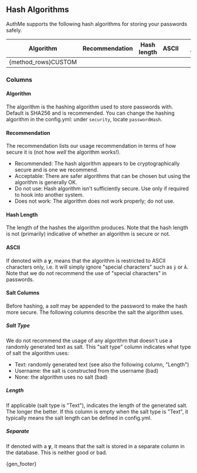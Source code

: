 <!-- {gen_warning} -->
<!-- File auto-generated on {gen_date}. See hashmethods/hash_algorithms.tpl.md -->

## Hash Algorithms
AuthMe supports the following hash algorithms for storing your passwords safely.


Algorithm | Recommendation | Hash length | ASCII |     | Salt type | Length | Separate?
--------- | -------------- | ----------- | ----- | --- | --------- | ------ | ---------
{method_rows}CUSTOM |  |  |  |  |  |  |  |

<!-- {gen_warning} -->

### Columns
#### Algorithm
The algorithm is the hashing algorithm used to store passwords with. Default is SHA256 and is recommended.
You can change the hashing algorithm in the config.yml: under `security`, locate `passwordHash`.

#### Recommendation
The recommendation lists our usage recommendation in terms of how secure it is (not how _well_ the algorithm works!).
- Recommended: The hash algorithm appears to be cryptographically secure and is one we recommend.
- Acceptable: There are safer algorithms that can be chosen but using the algorithm is generally OK.
- Do not use: Hash algorithm isn't sufficiently secure. Use only if required to hook into another system.
- Does not work: The algorithm does not work properly; do not use.

#### Hash Length
The length of the hashes the algorithm produces. Note that the hash length is not (primarily) indicative of
whether an algorithm is secure or not.

#### ASCII
If denoted with a **y**, means that the algorithm is restricted to ASCII characters only, i.e. it will simply ignore
"special characters" such as `ÿ` or `Â`. Note that we do not recommend the use of "special characters" in passwords.

#### Salt Columns
Before hashing, a _salt_ may be appended to the password to make the hash more secure. The following columns describe
the salt the algorithm uses.
<!-- {gen_warning} -->

##### Salt Type
We do not recommend the usage
of any algorithm that doesn't use a randomly generated text as salt. This "salt type" column indicates what type of
salt the algorithm uses:
- Text: randomly generated text (see also the following column, "Length")
- Username: the salt is constructed from the username (bad)
- None: the algorithm uses no salt (bad)

##### Length
If applicable (salt type is "Text"), indicates the length of the generated salt. The longer the better.
If this column is empty when the salt type is "Text", it typically means the salt length can be defined in config.yml.

##### Separate
If denoted with a **y**, it means that the salt is stored in a separate column in the database. This is neither good
or bad.

{gen_footer}
